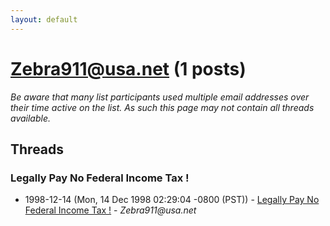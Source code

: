 ```yaml
---
layout: default
---
```


# Zebra911@usa.net (1 posts)

_Be aware that many list participants used multiple email addresses over their time active on the list. As such this page may not contain all threads available._

## Threads

### Legally Pay No Federal Income Tax !
+ 1998-12-14 (Mon, 14 Dec 1998 02:29:04 -0800 (PST)) - [Legally Pay No Federal Income Tax !](/archive/1998/12/89af1c3a19527808a267d112f3367617e863c012f8a528681f2c1b0e7d54a99d) - _Zebra911@usa.net_

